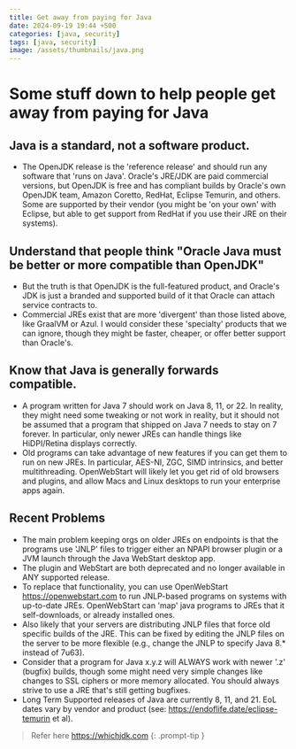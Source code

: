 ```yaml
---
title: Get away from paying for Java
date: 2024-09-19 19:44 +500
categories: [java, security]
tags: [java, security]
image: /assets/thumbnails/java.png
---
```


# Some stuff down to help people get away from paying for Java

## Java is a standard, not a software product.

- The OpenJDK release is the 'reference release' and should run any software that 'runs on Java'. Oracle's JRE/JDK are paid commercial versions, but OpenJDK is free and has compliant builds by Oracle's own OpenJDK team, Amazon Coretto, RedHat, Eclipse Temurin, and others. Some are supported by their vendor (you might be 'on your own' with Eclipse, but able to get support from RedHat if you use their JRE on their systems).

## Understand that people think "Oracle Java must be better or more compatible than OpenJDK"

- But the truth is that OpenJDK is the full-featured product, and Oracle's JDK is just a branded and supported build of it that Oracle can attach service contracts to.
- Commercial JREs exist that are more 'divergent' than those listed above, like GraalVM or Azul. I would consider these 'specialty' products that we can ignore, though they might be faster, cheaper, or offer better support than Oracle's.

## Know that Java is generally forwards compatible.

- A program written for Java 7 should work on Java 8, 11, or 22. In reality, they might need some tweaking or not work in reality, but it should not be assumed that a program that shipped on Java 7 needs to stay on 7 forever. In particular, only newer JREs can handle things like HiDPI/Retina displays correctly.
- Old programs can take advantage of new features if you can get them to run on new JREs. In particular, AES-NI, ZGC, SIMD intrinsics, and better multithreading. OpenWebStart will likely let you get rid of old browsers and plugins, and allow Macs and Linux desktops to run your enterprise apps again.

## Recent Problems

- The main problem keeping orgs on older JREs on endpoints is that the programs use 'JNLP' files to trigger either an NPAPI browser plugin or a JVM launch through the Java WebStart desktop app.
- The plugin and WebStart are both deprecated and no longer available in ANY supported release.
- To replace that functionality, you can use OpenWebStart <https://openwebstart.com> to run JNLP-based programs on systems with up-to-date JREs. OpenWebStart can 'map' java programs to JREs that it self-downloads, or already installed ones.
- Also likely that your servers are distributing JNLP files that force old specific builds of the JRE. This can be fixed by editing the JNLP files on the server to be more flexible (e.g., change the JNLP to specify Java 8.\* instead of 7u63).
- Consider that a program for Java x.y.z will ALWAYS work with newer '.z' (bugfix) builds, though some might need very simple changes like changes to SSL ciphers or more memory allocated. You should always strive to use a JRE that's still getting bugfixes.
- Long Term Supported releases of Java are currently 8, 11, and 21. EoL dates vary by vendor and product (see: <https://endoflife.date/eclipse-temurin> et al).

<!-- prettier-ignore -->
> Refer here <https://whichjdk.com>
{: .prompt-tip }
